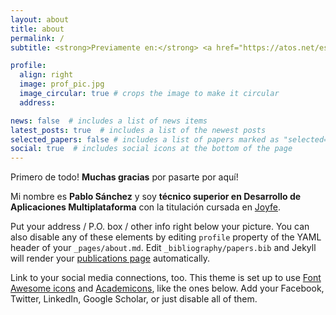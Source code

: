 ```yaml
---
layout: about
title: about
permalink: /
subtitle: <strong>Previamente en:</strong> <a href="https://atos.net/es/spain" target="_blank" rel="noopener noreferrer">ATOS</a>, <a href="https://www.evotec.es/" target="_blank" rel="noopener noreferrer">Evotec</a>   •  Con ganas de seguir aprendiendo

profile:
  align: right
  image: prof_pic.jpg
  image_circular: true # crops the image to make it circular
  address:

news: false  # includes a list of news items
latest_posts: true  # includes a list of the newest posts
selected_papers: false # includes a list of papers marked as "selected={true}"
social: true  # includes social icons at the bottom of the page
---
```


Primero de todo! **Muchas gracias** por pasarte por aquí!

Mi nombre es **Pablo Sánchez** y soy **técnico superior en Desarrollo de Aplicaciones Multiplataforma** con la titulación cursada en [Joyfe](https://fpjoyfe.iepgroup.es/).



Put your address / P.O. box / other info right below your picture. You can also disable any of these elements by editing `profile` property of the YAML header of your `_pages/about.md`. Edit `_bibliography/papers.bib` and Jekyll will render your [publications page](/al-folio/publications/) automatically.

Link to your social media connections, too. This theme is set up to use [Font Awesome icons](http://fortawesome.github.io/Font-Awesome/) and [Academicons](https://jpswalsh.github.io/academicons/), like the ones below. Add your Facebook, Twitter, LinkedIn, Google Scholar, or just disable all of them.
